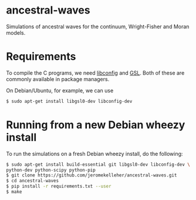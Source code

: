 # ancestral-waves
Simulations of ancestral waves for the continuum, Wright-Fisher and Moran models.


# Requirements


To compile the C programs, we need [libconfig](http://www.hyperrealm.com/libconfig/)
and [GSL](http://www.gnu.org/software/gsl/). Both of these are commonly available
in package managers.

On Debian/Ubuntu, for example, we can use
```sh
$ sudo apt-get install libgsl0-dev libconfig-dev
```


# Running from a new Debian wheezy install

To run the simulations on a fresh Debian wheezy install, do the following:
```sh
$ sudo apt-get install build-essential git libgsl0-dev libconfig-dev \
python-dev python-scipy python-pip
$ git clone https://github.com/jeromekelleher/ancestral-waves.git
$ cd ancestral-waves
$ pip install -r requirements.txt --user
$ make
```
